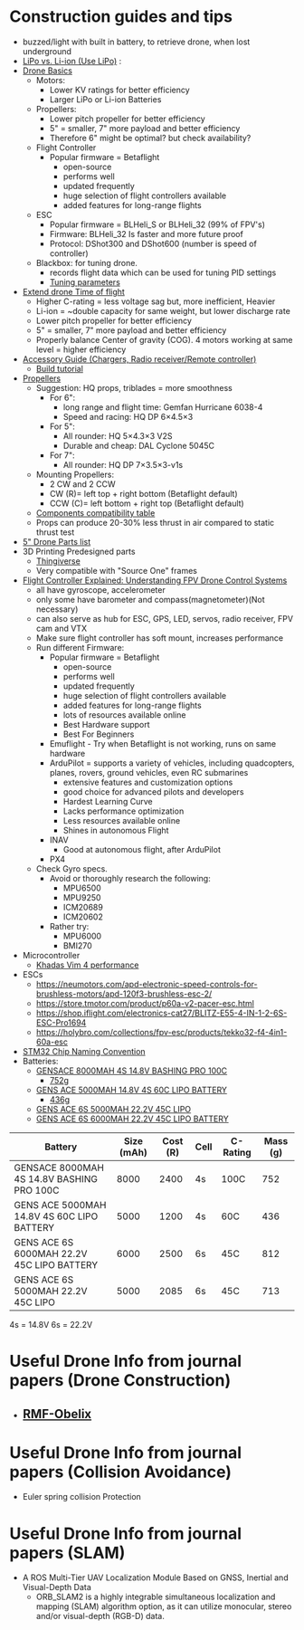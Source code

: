 
# Construction guides and tips

- buzzed/light with built in battery, to retrieve drone, when lost underground
- [LiPo vs. Li-ion (Use LiPo)](https://www.unmannedsystemstechnology.com/feature/lipo-vs-lithium-ion-batteries-for-unmanned-robotics-applications/#:~:text=When%20deciding%20on%20a%20battery,probably%20the%20way%20to%20go.) :
- [Drone Basics](https://oscarliang.com/fpv-drone-guide/#Basic-Drone-Control)
	- Motors:
		- Lower KV ratings for better efficiency
		- Larger LiPo or Li-ion Batteries
	- Propellers:
		- Lower pitch propeller for better efficiency
		- 5" = smaller, 7" more payload and better efficiency
		- Therefore 6" might be optimal? but check availability?
	-  Flight Controller
		- Popular firmware = Betaflight 
			- open-source
			- performs well
			- updated frequently
			- huge selection of flight controllers available
			- added features for long-range flights
	- ESC 
		- Popular firmware = BLHeli_S or BLHeli_32 (99% of FPV's)
		- Firmware: BLHeli_32 Is faster and more future proof
		- Protocol: DShot300 and DShot600 (number is speed of controller)
	- Blackbox: for tuning drone. 
		- records flight data which can be used for tuning PID settings
		- [Tuning parameters](https://oscarliang.com/pid-filter-tuning-blackbox/)
- [Extend drone Time of flight](https://oscarliang.com/improve-fpv-drone-flight-time-efficiency/)
	- Higher C-rating = less voltage sag but, more inefficient, Heavier
	- Li-ion = ~double capacity for same weight, but lower discharge rate
	- Lower pitch propeller for better efficiency
	- 5" = smaller, 7" more payload and better efficiency
	- Properly balance Center of gravity (COG). 4 motors working at same level = higher efficiency
- [Accessory Guide (Chargers, Radio receiver/Remote controller)](https://oscarliang.com/my-tools-gear-quads/)
	- [Build tutorial](https://oscarliang.com/how-to-build-fpv-drone/)
- [Propellers](https://oscarliang.com/propellers/#Propeller-Size)
	- Suggestion: HQ props, triblades = more smoothness
		- For 6":
			- long range and flight time: Gemfan Hurricane 6038-4
			- Speed and racing: HQ DP 6×4.5×3
		- For 5":
			- All rounder:  HQ 5×4.3×3 V2S
			- Durable and cheap: DAL Cyclone 5045C
		- For 7":
			- All rounder: HQ DP 7×3.5×3-v1s
	- Mounting Propellers:
		- 2 CW and 2 CCW
		- CW (R)= left top + right bottom (Betaflight default)
		- CCW (C)= left bottom + right top (Betaflight default)
	- [Components compatibility table](https://oscarliang.com/table-prop-motor-lipo-weight/)
	- Props can produce 20-30% less thrust in air compared to static thrust test
- [5" Drone Parts list](https://oscarliang.com/best-5-inch-fpv-drone-parts/)
- 3D Printing Predesigned parts
	- [Thingiverse](https://www.thingiverse.com/)
	- Very compatible with "Source One" frames
- [Flight Controller Explained: Understanding FPV Drone Control Systems](https://oscarliang.com/flight-controller-explained/)
	- all have gyroscope, accelerometer
	- only some have barometer and compass(magnetometer)(Not necessary)
	- can also serve as hub for  ESC, GPS, LED, servos, radio receiver, FPV cam and VTX
	- Make sure flight controller has soft mount, increases performance
	- Run different Firmware:
		- Popular firmware = Betaflight 
			- open-source
			- performs well
			- updated frequently
			- huge selection of flight controllers available
			- added features for long-range flights
			- lots of resources available online
			- Best Hardware support
			- Best For Beginners
		- Emuflight - Try when Betaflight is not working, runs on same hardware
		- ArduPilot = supports a variety of vehicles, including quadcopters, planes, rovers, ground vehicles, even RC submarines
			- extensive features and customization options
			- good choice for advanced pilots and developers
			- Hardest  Learning Curve
			- Lacks performance optimization
			- Less resources available online
			- Shines in autonomous Flight
		- INAV
			- Good at autonomous flight, after ArduPilot
		- PX4
	- Check Gyro specs. 
		- Avoid or thoroughly research the following:
			- MPU6500
			- MPU9250
			- ICM20689
			- ICM20602
		- Rather try:
			- MPU6000
			- BMI270
-  Microcontroller
	- [Khadas Vim 4 performance](https://www.tomshardware.com/reviews/khadas-vim4-review#:~:text=Power%20and%20Temperature%20Tests%20of%20Khadas%20VIM4&text=When%20under%20load%20for%20our,a%201.02W%20power%20consumption.)
- ESCs 
	- https://neumotors.com/apd-electronic-speed-controls-for-brushless-motors/apd-120f3-brushless-esc-2/
	- https://store.tmotor.com/product/p60a-v2-pacer-esc.html
	- https://shop.iflight.com/electronics-cat27/BLITZ-E55-4-IN-1-2-6S-ESC-Pro1694
	- https://holybro.com/collections/fpv-esc/products/tekko32-f4-4in1-60a-esc
 -  [STM32 Chip Naming Convention](https://oscarliang.com/f1-f3-f4-flight-controller/)
- Batteries:
	- [GENSACE 8000MAH 4S 14.8V BASHING PRO 100C](https://www.rc-king.co.za/4s-lipo-battery/3448-gensace-8000mah-4s-148v-bashing-pro-100c-2621024439904.html)
		- [752g](https://genstattu.com/gens-ace-4s2p-8000mah-100c-14-8v-bashing-pro-g-tech-lipo-battery-pack-with-ec5-plug-for-arrma/)
	- [GENS ACE 5000MAH 14.8V 4S 60C LIPO BATTERY](https://www.rc-king.co.za/4s-lipo-battery/3477-gens-ace-5000mah-148v-4s-60c-lipo-battery-2279512277424.html)
		- [436g](https://denkit.co.za/product/14-8v-4s-5000mah-60c-bashing-battery-with-xt-90-gens-ace/)
	- [GENS ACE 6S 5000MAH 22.2V 45C LIPO](https://www.rc-king.co.za/6s-lipo-battery/2493-gens-ace-6s-5000mah-222v-45c-lipo-2160492958574.html)
	- [GENS ACE 6S 6000MAH 22.2V 45C LIPO BATTERY](https://www.rc-king.co.za/batteries/3456-gens-ace-6s-6000mah-222v-45c-lipo-battery-2069323675317.html)

| Battery | Size (mAh) | Cost (R) | Cell | C-Rating | Mass (g) |
| ---- | ---- | ---- | ---- | ---- | ---- |
| GENSACE 8000MAH 4S 14.8V BASHING PRO 100C | 8000 | 2400 | 4s | 100C | 752 |
| GENS ACE 5000MAH 14.8V 4S 60C LIPO BATTERY | 5000 | 1200 | 4s | 60C | 436 |
| GENS ACE 6S 6000MAH 22.2V 45C LIPO BATTERY | 6000 | 2500 | 6s | 45C | 812 |
| GENS ACE 6S 5000MAH 22.2V 45C LIPO | 5000 | 2085 | 6s | 45C | 713 |
4s = 14.8V
6s = 22.2V



# Useful Drone Info from journal papers (Drone Construction)
- [RMF-Obelix](https://ieeexplore.ieee.org/document/9561999)
	- 


# Useful Drone Info from journal papers (Collision Avoidance)
- Euler spring collision Protection




# Useful Drone Info from journal papers (SLAM)
- A ROS Multi-Tier UAV Localization Module Based on GNSS, Inertial and Visual-Depth Data
	-  ORB_SLAM2  is a highly integrable simultaneous localization and mapping (SLAM) algorithm option, as it can utilize monocular, stereo and/or visual-depth (RGB-D) data.